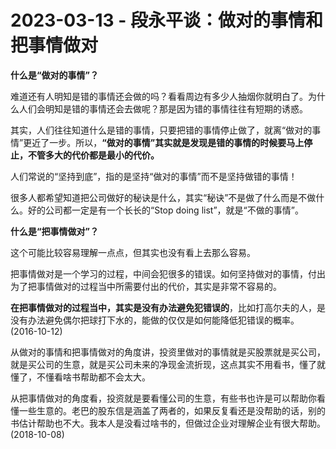 # 2023-03-13 - 段永平谈：做对的事情和把事情做对

**什么是“做对的事情”？**

难道还有人明知是错的事情还会做的吗？看看周边有多少人抽烟你就明白了。为什么人们会明知是错的事情还会去做呢？那是因为错的事情往往有短期的诱惑。

其实，人们往往知道什么是错的事情，只要把错的事情停止做了，就离“做对的事情”更近了一步。所以，**“做对的事情”其实就是发现是错的事情的时候要马上停止，不管多大的代价都是最小的代价。**

人们常说的“坚持到底”，指的是坚持“做对的事情”而不是坚持做错的事情！

很多人都希望知道把公司做好的秘诀是什么，其实“秘诀”不是做了什么而是不做什么。好的公司都一定是有一个长长的“Stop doing list”，就是“不做的事情”。

**什么是“把事情做对”？**

这个可能比较容易理解一点点，但其实也没有看上去那么容易。

把事情做对是一个学习的过程，中间会犯很多的错误。如何坚持做对的事情，付出为了把事情做对的过程当中所需要付出的代价，其实是非常不容易的。

**在把事情做对的过程当中，其实是没有办法避免犯错误的**，比如打高尔夫的人，是没有办法避免偶尔把球打下水的，能做的仅仅是如何能降低犯错误的概率。(2016-10-12)

从做对的事情和把事情做对的角度讲，投资里做对的事情就是买股票就是买公司，就是买公司的生意，就是买公司未来的净现金流折现，这点其实不用看书，懂了就懂了，不懂看啥书帮助都不会太大。

从把事情做对的角度看，投资就是要看懂公司的生意，有些书也许是可以帮助你看懂一些生意的。老巴的股东信是涵盖了两者的，如果反复看还是没帮助的话，别的书估计帮助也不大。我本人是没看过啥书的，但做过企业对理解企业有很大帮助。(2018-10-08)